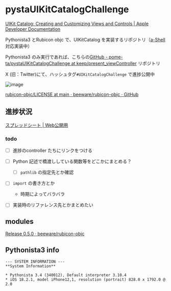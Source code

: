 # pystaUIKitCatalogChallenge

[UIKit Catalog: Creating and Customizing Views and Controls | Apple Developer Documentation](https://developer.apple.com/documentation/uikit/mac_catalyst/uikit_catalog_creating_and_customizing_views_and_controls?language=objc)

Pythonista3 とRubicon objc で、UIKitCatalog を実装するリポジトリ（[a-Shell](https://holzschu.github.io/a-Shell_iOS/) 対応実装中）


Pythonista3 のみ実行であれば、こちらの[GitHub - pome-ta/pystaUIKitCatalogChallenge at keep/present_viewController](https://github.com/pome-ta/pystaUIKitCatalogChallenge/tree/keep/present_viewController?tab=readme-ov-file) リポジトリ



X (旧：Twitter)にて、ハッシュタグ`#UIKitCatalogChallenge` で進捗公開中


![image](https://github.com/user-attachments/assets/0e9d7834-1a7a-4506-b14c-ae08966a50ba)


[rubicon-objc/LICENSE at main · beeware/rubicon-objc · GitHub](https://github.com/beeware/rubicon-objc/blob/main/LICENSE)

## 進捗状況


[スプレッドシート | Web公開用](https://docs.google.com/spreadsheets/d/e/2PACX-1vSKxHMj3HlRkCrgL8_j6Dp3u0xjy-olidak47OjidaASwSoKsR8dFNarxCl910ysdU3szqp3H2UG410/pubhtml?gid=0&single=true)

### todo

- [ ] 進捗のcontroller たちにリンクをつける
- [ ] Python 記述で橋渡ししている関数等をどこかにまとめる？
  - [ ] `pathlib` の指定先とか確認
- [ ] `import` の書き方とか
  - 時期によってバラバラ
- [ ] 実装時のリファレンス先とかまとめたい



## modules

[Release 0.5.0 · beeware/rubicon-objc](https://github.com/beeware/rubicon-objc/releases/tag/v0.5.0)

## Pythonista3 info

```
--- SYSTEM INFORMATION ---
**System Information**

* Pythonista 3.4 (340012), Default interpreter 3.10.4
* iOS 18.2.1, model iPhone12,1, resolution (portrait) 828.0 x 1792.0 @ 2.0
```



